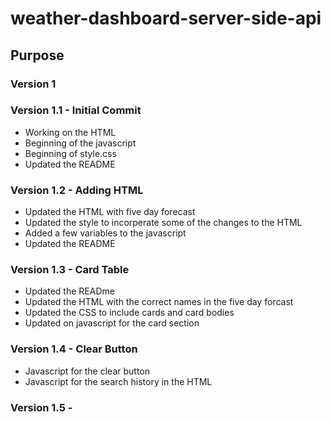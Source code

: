 # weather-dashboard-server-side-api

## Purpose

### Version 1

### Version 1.1 - Initial Commit
* Working on the HTML
* Beginning of the javascript
* Beginning of style.css
* Updated the README

### Version 1.2 - Adding HTML
* Updated the HTML with five day forecast
* Updated the style to incorperate some of the changes to the HTML
* Added a few variables to the javascript
* Updated the README

### Version 1.3 - Card Table
* Updated the READme
* Updated the HTML with the correct names in the five day forcast
* Updated the CSS to include cards and card bodies
* Updated on javascript for the card section

### Version 1.4 - Clear Button
* Javascript for the clear button
* Javascript for the search history in the HTML

### Version 1.5 - 